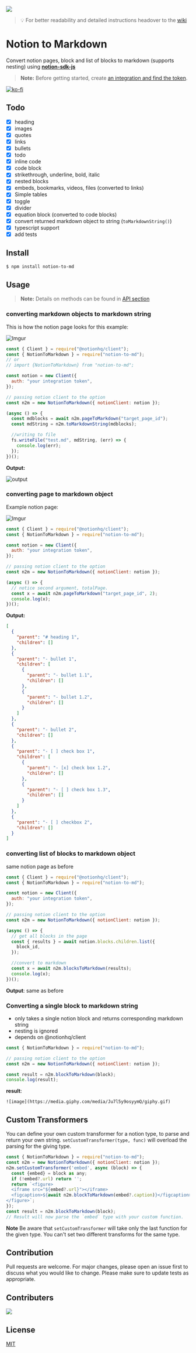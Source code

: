<img src="https://imgur.com/WgXdz9r.png" />

> 💡 For better readability and detailed instructions headover to the [wiki](https://github.com/souvikinator/notion-to-md/wiki)

# Notion to Markdown

Convert notion pages, block and list of blocks to markdown (supports nesting) using **[notion-sdk-js](https://github.com/makenotion/notion-sdk-js)**

> **Note:** Before getting started, create [an integration and find the token](https://www.notion.so/my-integrations).

[![ko-fi](https://ko-fi.com/img/githubbutton_sm.svg)](https://ko-fi.com/O5O1AFCJR)

## Todo

- [x] heading
- [x] images
- [x] quotes
- [x] links
- [x] bullets
- [x] todo
- [x] inline code
- [x] code block
- [x] strikethrough, underline, bold, italic
- [x] nested blocks
- [x] embeds, bookmarks, videos, files (converted to links)
- [x] Simple tables
- [x] toggle 
- [x] divider
- [x] equation block (converted to code blocks)
- [x] convert returned markdown object to string (`toMarkdownString()`)
- [x] typescript support
- [x] add tests

## Install

```Bash
$ npm install notion-to-md
```

## Usage

> **Note:** Details on methods can be found in [API section](https://github.com/souvikinator/notion-to-md#api)

### converting markdown objects to markdown string

This is how the notion page looks for this example:

![Imgur](https://imgur.com/O6bKCmH.png)

```js
const { Client } = require("@notionhq/client");
const { NotionToMarkdown } = require("notion-to-md");
// or
// import {NotionToMarkdown} from "notion-to-md";

const notion = new Client({
  auth: "your integration token",
});

// passing notion client to the option
const n2m = new NotionToMarkdown({ notionClient: notion });

(async () => {
  const mdblocks = await n2m.pageToMarkdown("target_page_id");
  const mdString = n2m.toMarkdownString(mdblocks);

  //writing to file
  fs.writeFile("test.md", mdString, (err) => {
    console.log(err);
  });
})();
```

**Output:**

![output](https://imgur.com/XrUYrZ0.png)

### converting page to markdown object

Example notion page:

![Imgur](https://imgur.com/9iqRpBl.png)

```js
const { Client } = require("@notionhq/client");
const { NotionToMarkdown } = require("notion-to-md");

const notion = new Client({
  auth: "your integration token",
});

// passing notion client to the option
const n2m = new NotionToMarkdown({ notionClient: notion });

(async () => {
  // notice second argument, totalPage.
  const x = await n2m.pageToMarkdown("target_page_id", 2);
  console.log(x);
})();
```

**Output:**

```json
[
  {
    "parent": "# heading 1",
    "children": []
  },
  {
    "parent": "- bullet 1",
    "children": [
      {
        "parent": "- bullet 1.1",
        "children": []
      },
      {
        "parent": "- bullet 1.2",
        "children": []
      }
    ]
  },
  {
    "parent": "- bullet 2",
    "children": []
  },
  {
    "parent": "- [ ] check box 1",
    "children": [
      {
        "parent": "- [x] check box 1.2",
        "children": []
      },
      {
        "parent": "- [ ] check box 1.3",
        "children": []
      }
    ]
  },
  {
    "parent": "- [ ] checkbox 2",
    "children": []
  }
]
```

### converting list of blocks to markdown object

same notion page as before

```js
const { Client } = require("@notionhq/client");
const { NotionToMarkdown } = require("notion-to-md");

const notion = new Client({
  auth: "your integration token",
});

// passing notion client to the option
const n2m = new NotionToMarkdown({ notionClient: notion });

(async () => {
  // get all blocks in the page
  const { results } = await notion.blocks.children.list({
    block_id,
  });

  //convert to markdown
  const x = await n2m.blocksToMarkdown(results);
  console.log(x);
})();
```

**Output**: same as before

### Converting a single block to markdown string

- only takes a single notion block and returns corresponding markdown string
- nesting is ignored
- depends on @notionhq/client

```js
const { NotionToMarkdown } = require("notion-to-md");

// passing notion client to the option
const n2m = new NotionToMarkdown({ notionClient: notion });

const result = n2m.blockToMarkdown(block);
console.log(result);
```

**result**:

```
![image](https://media.giphy.com/media/Ju7l5y9osyymQ/giphy.gif)
```

## Custom Transformers
You can define your own custom transformer for a notion type, to parse and return your own string.
`setCustomTransformer(type, func)` will overload the parsing for the giving type.

```js
const { NotionToMarkdown } = require("notion-to-md");
const n2m = new NotionToMarkdown({ notionClient: notion });
n2m.setCustomTransformer('embed', async (block) => {
  const {embed} = block as any;
  if (!embed?.url) return '';
  return `<figure>
  <iframe src="${embed?.url}"></iframe>
  <figcaption>${await n2m.blockToMarkdown(embed?.caption)}</figcaption>
</figure>`;
});
const result = n2m.blockToMarkdown(block);
// Result will now parse the `embed` type with your custom function. 
```
**Note** Be aware that `setCustomTransformer` will take only the last function for the given type. You can't set two different transforms for the same type.

## Contribution

Pull requests are welcome. For major changes, please open an issue first to discuss what you would like to change.
Please make sure to update tests as appropriate.

## Contributers

<a href="https://github.com/souvikinator/notion-to-md/graphs/contributors">
  <img src="https://contrib.rocks/image?repo=souvikinator/notion-to-md" />
</a>


## License

[MIT](https://choosealicense.com/licenses/mit/)
